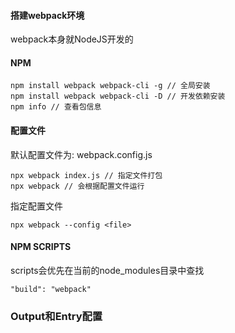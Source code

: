 #### 搭建webpack环境
webpack本身就NodeJS开发的

#### NPM
```
npm install webpack webpack-cli -g // 全局安装
npm install webpack webpack-cli -D // 开发依赖安装
npm info // 查看包信息
```

#### 配置文件
默认配置文件为: webpack.config.js
```
npx webpack index.js // 指定文件打包
npx webpack // 会根据配置文件运行
```
指定配置文件
```
npx webpack --config <file>
```

#### NPM SCRIPTS
scripts会优先在当前的node_modules目录中查找
```
"build": "webpack"
```

### Output和Entry配置


